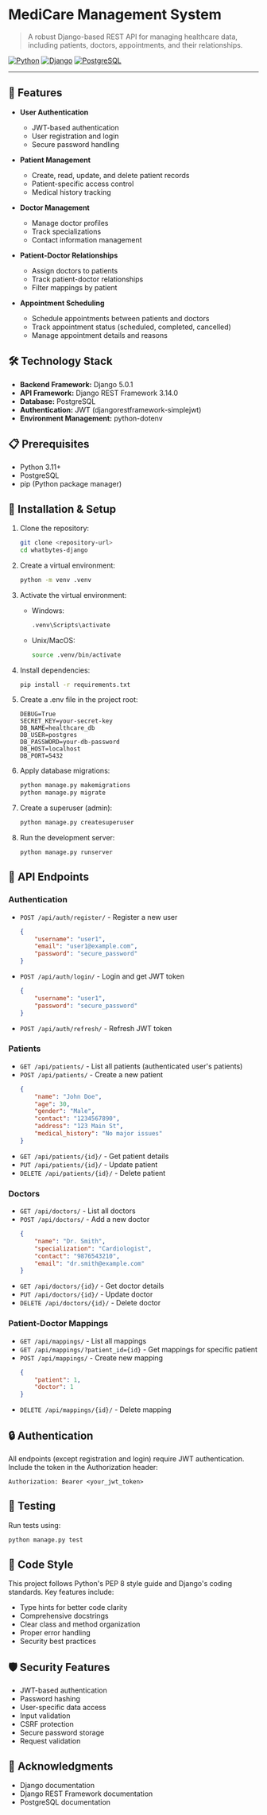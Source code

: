 # MediCare Management System

> A robust Django-based REST API for managing healthcare data, including patients, doctors, appointments, and their relationships.

[![Python](https://img.shields.io/badge/Python-3.9+-blue.svg)](https://python.org)
[![Django](https://img.shields.io/badge/Django-5.2.4-green.svg)](https://djangorestframework.org)
[![PostgreSQL](https://img.shields.io/badge/PostgreSQL-Database-blue.svg)](https://postgresql.org)


---
## 🚀 Features

- **User Authentication**
  - JWT-based authentication
  - User registration and login
  - Secure password handling

- **Patient Management**
  - Create, read, update, and delete patient records
  - Patient-specific access control
  - Medical history tracking

- **Doctor Management**
  - Manage doctor profiles
  - Track specializations
  - Contact information management

- **Patient-Doctor Relationships**
  - Assign doctors to patients
  - Track patient-doctor relationships
  - Filter mappings by patient

- **Appointment Scheduling**
  - Schedule appointments between patients and doctors
  - Track appointment status (scheduled, completed, cancelled)
  - Manage appointment details and reasons

## 🛠️ Technology Stack

- **Backend Framework:** Django 5.0.1
- **API Framework:** Django REST Framework 3.14.0
- **Database:** PostgreSQL
- **Authentication:** JWT (djangorestframework-simplejwt)
- **Environment Management:** python-dotenv


## 📋 Prerequisites

- Python 3.11+
- PostgreSQL
- pip (Python package manager)

## 🔧 Installation & Setup

1. Clone the repository:
   ```bash
   git clone <repository-url>
   cd whatbytes-django
   ```

2. Create a virtual environment:
   ```bash
   python -m venv .venv
   ```

3. Activate the virtual environment:
   - Windows:
     ```bash
     .venv\Scripts\activate
     ```
   - Unix/MacOS:
     ```bash
     source .venv/bin/activate
     ```

4. Install dependencies:
   ```bash
   pip install -r requirements.txt
   ```

5. Create a .env file in the project root:
   ```env
   DEBUG=True
   SECRET_KEY=your-secret-key
   DB_NAME=healthcare_db
   DB_USER=postgres
   DB_PASSWORD=your-db-password
   DB_HOST=localhost
   DB_PORT=5432
   ```

6. Apply database migrations:
   ```bash
   python manage.py makemigrations
   python manage.py migrate
   ```

7. Create a superuser (admin):
   ```bash
   python manage.py createsuperuser
   ```

8. Run the development server:
   ```bash
   python manage.py runserver
   ```

## 🔑 API Endpoints

### Authentication
- `POST /api/auth/register/` - Register a new user
  ```json
  {
      "username": "user1",
      "email": "user1@example.com",
      "password": "secure_password"
  }
  ```
- `POST /api/auth/login/` - Login and get JWT token
  ```json
  {
      "username": "user1",
      "password": "secure_password"
  }
  ```
- `POST /api/auth/refresh/` - Refresh JWT token

### Patients
- `GET /api/patients/` - List all patients (authenticated user's patients)
- `POST /api/patients/` - Create a new patient
  ```json
  {
      "name": "John Doe",
      "age": 30,
      "gender": "Male",
      "contact": "1234567890",
      "address": "123 Main St",
      "medical_history": "No major issues"
  }
  ```
- `GET /api/patients/{id}/` - Get patient details
- `PUT /api/patients/{id}/` - Update patient
- `DELETE /api/patients/{id}/` - Delete patient

### Doctors
- `GET /api/doctors/` - List all doctors
- `POST /api/doctors/` - Add a new doctor
  ```json
  {
      "name": "Dr. Smith",
      "specialization": "Cardiologist",
      "contact": "9876543210",
      "email": "dr.smith@example.com"
  }
  ```
- `GET /api/doctors/{id}/` - Get doctor details
- `PUT /api/doctors/{id}/` - Update doctor
- `DELETE /api/doctors/{id}/` - Delete doctor

### Patient-Doctor Mappings
- `GET /api/mappings/` - List all mappings
- `GET /api/mappings/?patient_id={id}` - Get mappings for specific patient
- `POST /api/mappings/` - Create new mapping
  ```json
  {
      "patient": 1,
      "doctor": 1
  }
  ```
- `DELETE /api/mappings/{id}/` - Delete mapping

## 🔒 Authentication

All endpoints (except registration and login) require JWT authentication. Include the token in the Authorization header:

```http
Authorization: Bearer <your_jwt_token>
```

## 🧪 Testing

Run tests using:
```bash
python manage.py test
```

## 📝 Code Style

This project follows Python's PEP 8 style guide and Django's coding standards. Key features include:
- Type hints for better code clarity
- Comprehensive docstrings
- Clear class and method organization
- Proper error handling
- Security best practices

## 🛡️ Security Features

- JWT-based authentication
- Password hashing
- User-specific data access
- Input validation
- CSRF protection
- Secure password storage
- Request validation


## 🙏 Acknowledgments

- Django documentation
- Django REST Framework documentation
- PostgreSQL documentation
